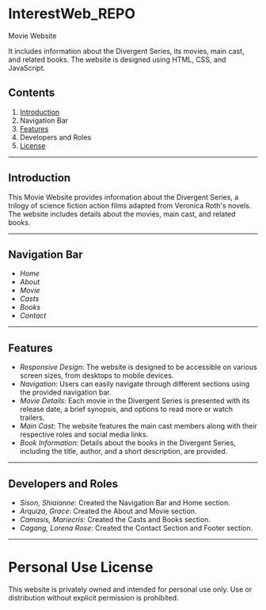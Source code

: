 # InterestWeb_REPO
Movie Website

It includes information about the Divergent Series, its movies, main cast, and related books. The website is designed using HTML, CSS, and JavaScript.

## Contents

1. [Introduction](#introduction)
2. Navigation Bar
3. [Features](#features)
4. Developers and Roles
5. [License](#license)

---

## Introduction

This Movie Website provides information about the Divergent Series, a trilogy of science fiction action films adapted from Veronica Roth's novels. The website includes details about the movies, main cast, and related books.

---

## Navigation Bar
- *Home*
- *About*
- *Movie*
- *Casts*
- *Books*
- *Contact*

---

## Features

- *Responsive Design*: The website is designed to be accessible on various screen sizes, from desktops to mobile devices.
- *Navigation*: Users can easily navigate through different sections using the provided navigation bar.
- *Movie Details*: Each movie in the Divergent Series is presented with its release date, a brief synopsis, and options to read more or watch trailers.
- *Main Cast*: The website features the main cast members along with their respective roles and social media links.
- *Book Information*: Details about the books in the Divergent Series, including the title, author, and a short description, are provided.

---
## Developers and Roles 
- *Sison, Shiaianne*: Created the Navigation Bar and Home section.
- *Arquiza, Grace*: Created the About and Movie section.
- *Camasis, Mariecris*: Created the Casts and Books section.
- *Cagang, Lorena Rose*: Created the Contact Section and Footer section.

---
# Personal Use License

This website is privately owned and intended for personal use only. Use or distribution without explicit permission is prohibited.